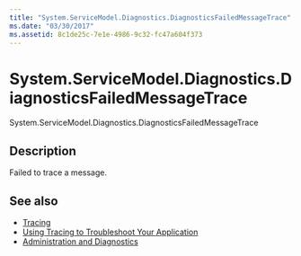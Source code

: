 ```yaml
---
title: "System.ServiceModel.Diagnostics.DiagnosticsFailedMessageTrace"
ms.date: "03/30/2017"
ms.assetid: 8c1de25c-7e1e-4986-9c32-fc47a604f373
---
```

# System.ServiceModel.Diagnostics.DiagnosticsFailedMessageTrace
System.ServiceModel.Diagnostics.DiagnosticsFailedMessageTrace  
  
## Description  
 Failed to trace a message.  
  
## See also

- [Tracing](../../../../../docs/framework/wcf/diagnostics/tracing/index.md)
- [Using Tracing to Troubleshoot Your Application](../../../../../docs/framework/wcf/diagnostics/tracing/using-tracing-to-troubleshoot-your-application.md)
- [Administration and Diagnostics](../../../../../docs/framework/wcf/diagnostics/index.md)
